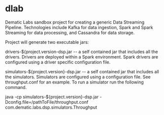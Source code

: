 dlab
====

Dematic Labs sandbox project for creating a generic Data Streaming Pipeline. 
Technologies include Kafka for data ingestion, Spark and Spark Streaming for 
data processing, and Cassandra for data storage.

Project will generate two executable jars: 

drivers-${project.version-dsp.jar -- a self contained jar that includes all the drivers. Drivers are deployed within a Spark environment.
Spark drivers are configured using a driver specific configuration file.

simulators-${project.version}-dsp.jar -- a self contained jar that includes all the simulators. Simulators are 
configured using a configuration file. See throughput.conf for an example. To run a simulator
run the following command.


java -cp simulators-${project.version}-dsp.jar -Dconfig.file=/pathToFile/throughput.conf com.dematic.labs.dsp.simulators.Throughput


